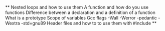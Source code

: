 **
    Nested loops and how to use them
    A function and how do you use functions
    Difference between a declaration and a definition of a function
    What is a prototype
    Scope of variables
    Gcc flags -Wall -Werror -pedantic -Wextra -std=gnu89
    Header files and how to to use them with #include
**
